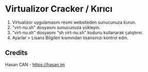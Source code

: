 # Virtualizor Cracker / Kırıcı

1. Virtualizor uygulamasını resmi websiteden sunucunuza kurun.
2. "virt-nu.sh" dosyasını sunucunuza yükleyin.
3. "virt-nu.sh" dosyasını "sh virt-nu.sh" kodunu kullanarak çalıştırın.
4. Ayarlar > Lisans Bilgileri kısmından lisansınızı kontrol edin.

## Credits

Hasan CAN - https://hasan.im

